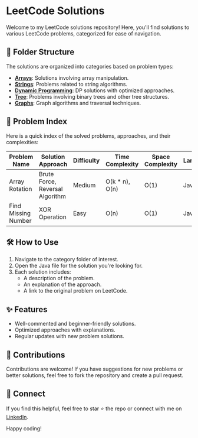 # LeetCode Solutions

Welcome to my LeetCode solutions repository! Here, you'll find solutions to various LeetCode problems, categorized for ease of navigation.

## 📂 Folder Structure
The solutions are organized into categories based on problem types:
- **[Arrays](./Arrays)**: Solutions involving array manipulation.
- **[Strings](./Strings)**: Problems related to string algorithms.
- **[Dynamic Programming](./DynamicProgramming)**: DP solutions with optimized approaches.
- **[Tree](./Tree)**: Problems involving binary trees and other tree structures.
- **[Graphs](./Graphs)**: Graph algorithms and traversal techniques.

## 📑 Problem Index
Here is a quick index of the solved problems, approaches, and their complexities:

| Problem Name            | Solution Approach                        | Difficulty | Time Complexity     | Space Complexity | Language | LeetCode Link                  |
|-------------------------|------------------------------------------|------------|---------------------|------------------|----------|----------------------------|
| Array Rotation          | Brute Force, Reversal Algorithm         | Medium     | O(k * n), O(n)      | O(1)             | Java     | https://leetcode.com/problems/rotate-array/description/ |
| Find Missing Number   | XOR Operation                         | Easy       | O(n)                | O(1)             | Java     | https://leetcode.com/problems/missing-number/description/ |


## 🛠️ How to Use
1. Navigate to the category folder of interest.
2. Open the Java file for the solution you're looking for.
3. Each solution includes:
   - A description of the problem.
   - An explanation of the approach.
   - A link to the original problem on LeetCode.

## ✨ Features
- Well-commented and beginner-friendly solutions.
- Optimized approaches with explanations.
- Regular updates with new problem solutions.


## 🤝 Contributions
Contributions are welcome! If you have suggestions for new problems or better solutions, feel free to fork the repository and create a pull request.

## 🔗 Connect
If you find this helpful, feel free to star ⭐ the repo or connect with me on [LinkedIn](https://www.linkedin.com/in/lakshmi-panicker-22324427/).

Happy coding!

